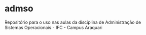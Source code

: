 # admso
Repositório para o uso nas aulas da disciplina de Administração de Sistemas Operacionais - IFC - Campus Araquari
